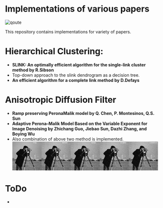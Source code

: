 # Implementations of various papers

![qoute](http://i.imgur.com/3IqMcnf.png)

This repository contains implementations for variety of papers. 
# Hierarchical Clustering:
- **SLINK: An optimally efficient algorithm for the single-link cluster method by R.Sibson**
- Top-down approach to the slink dendrogram as a decision tree.
- **An efficient algorithm for a complete link method by D.Defays**

# Anisotropic Diffusion Filter
- **Ramp preserving PeronaMalik model by Q. Chen, P. Montesinos, Q.S. Sun**
- **Adaptive Perona–Malik Model Based on the Variable Exponent for Image Denoising by Zhichang Guo, Jiebao Sun, Dazhi Zhang, and Boying Wu**
- Also combination of above two method is implemented.
![diffFilter](anisotropicDiffusionFilters/allFilters.gif)


# ToDo
- 

